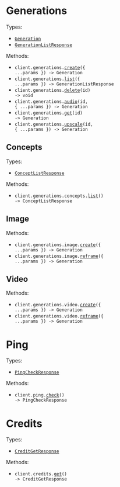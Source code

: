 # Generations

Types:

- <code><a href="./src/resources/generations/generations.ts">Generation</a></code>
- <code><a href="./src/resources/generations/generations.ts">GenerationListResponse</a></code>

Methods:

- <code title="post /generations/video">client.generations.<a href="./src/resources/generations/generations.ts">create</a>({ ...params }) -> Generation</code>
- <code title="get /generations">client.generations.<a href="./src/resources/generations/generations.ts">list</a>({ ...params }) -> GenerationListResponse</code>
- <code title="delete /generations/{id}">client.generations.<a href="./src/resources/generations/generations.ts">delete</a>(id) -> void</code>
- <code title="post /generations/{id}/audio">client.generations.<a href="./src/resources/generations/generations.ts">audio</a>(id, { ...params }) -> Generation</code>
- <code title="get /generations/{id}">client.generations.<a href="./src/resources/generations/generations.ts">get</a>(id) -> Generation</code>
- <code title="post /generations/{id}/upscale">client.generations.<a href="./src/resources/generations/generations.ts">upscale</a>(id, { ...params }) -> Generation</code>

## Concepts

Types:

- <code><a href="./src/resources/generations/concepts.ts">ConceptListResponse</a></code>

Methods:

- <code title="get /generations/concepts/list">client.generations.concepts.<a href="./src/resources/generations/concepts.ts">list</a>() -> ConceptListResponse</code>

## Image

Methods:

- <code title="post /generations/image">client.generations.image.<a href="./src/resources/generations/image.ts">create</a>({ ...params }) -> Generation</code>
- <code title="post /generations/image/reframe">client.generations.image.<a href="./src/resources/generations/image.ts">reframe</a>({ ...params }) -> Generation</code>

## Video

Methods:

- <code title="post /generations/video">client.generations.video.<a href="./src/resources/generations/video.ts">create</a>({ ...params }) -> Generation</code>
- <code title="post /generations/video/reframe">client.generations.video.<a href="./src/resources/generations/video.ts">reframe</a>({ ...params }) -> Generation</code>

# Ping

Types:

- <code><a href="./src/resources/ping.ts">PingCheckResponse</a></code>

Methods:

- <code title="get /ping">client.ping.<a href="./src/resources/ping.ts">check</a>() -> PingCheckResponse</code>

# Credits

Types:

- <code><a href="./src/resources/credits.ts">CreditGetResponse</a></code>

Methods:

- <code title="get /credits">client.credits.<a href="./src/resources/credits.ts">get</a>() -> CreditGetResponse</code>
